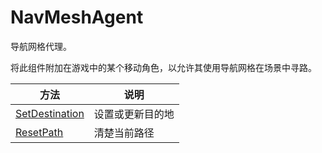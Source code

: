 # NavMeshAgent

导航网格代理。

将此组件附加在游戏中的某个移动角色，以允许其使用导航网格在场景中寻路。

| 方法                                  | 说明             |
| ------------------------------------- | ---------------- |
| [SetDestination](./SetDestination.md) | 设置或更新目的地 |
| [ResetPath](./ResetPath.md)           | 清楚当前路径     |
